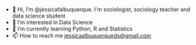 - 👋 Hi, I’m @jessicafalbuquerque. I'm sociologist, sociology teacher and data science student
- 👀 I’m interested in Data Science
- 🌱 I’m currently learning Python, R and Statistics
- 📫 How to reach me jessicaalbuquerqueds@gmail.com

<!---
jessicafalbuquerque/jessicafalbuquerque is a ✨ special ✨ repository because its `README.md` (this file) appears on your GitHub profile.
You can click the Preview link to take a look at your changes.
--->
